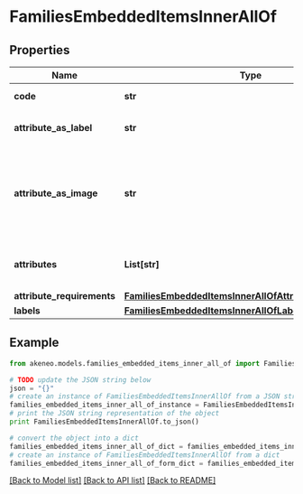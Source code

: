 # FamiliesEmbeddedItemsInnerAllOf


## Properties
Name | Type | Description | Notes
------------ | ------------- | ------------- | -------------
**code** | **str** | Family code | 
**attribute_as_label** | **str** | Attribute code used as label | 
**attribute_as_image** | **str** | Attribute code used as the main picture in the user interface (only since v2.0) | [optional] [default to 'null']
**attributes** | **List[str]** | Attributes codes that compose the family | [optional] 
**attribute_requirements** | [**FamiliesEmbeddedItemsInnerAllOfAttributeRequirements**](FamiliesEmbeddedItemsInnerAllOfAttributeRequirements.md) |  | [optional] 
**labels** | [**FamiliesEmbeddedItemsInnerAllOfLabels**](FamiliesEmbeddedItemsInnerAllOfLabels.md) |  | [optional] 

## Example

```python
from akeneo.models.families_embedded_items_inner_all_of import FamiliesEmbeddedItemsInnerAllOf

# TODO update the JSON string below
json = "{}"
# create an instance of FamiliesEmbeddedItemsInnerAllOf from a JSON string
families_embedded_items_inner_all_of_instance = FamiliesEmbeddedItemsInnerAllOf.from_json(json)
# print the JSON string representation of the object
print FamiliesEmbeddedItemsInnerAllOf.to_json()

# convert the object into a dict
families_embedded_items_inner_all_of_dict = families_embedded_items_inner_all_of_instance.to_dict()
# create an instance of FamiliesEmbeddedItemsInnerAllOf from a dict
families_embedded_items_inner_all_of_form_dict = families_embedded_items_inner_all_of.from_dict(families_embedded_items_inner_all_of_dict)
```
[[Back to Model list]](../README.md#documentation-for-models) [[Back to API list]](../README.md#documentation-for-api-endpoints) [[Back to README]](../README.md)


